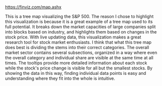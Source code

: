 https://finviz.com/map.ashx

This is a tree map visualizing the S&P 500. The reason I chose to highlight this visualization is because it is a great example of a tree map used to its full potential. It breaks down the market capacities of large companies
split into blocks based on industry, and highlights them based on changes in the stock price. With live updating data, this visualization makes a great research tool for stock market enthusiasts. I think that what this
tree map does best is dividing the stems into their correct categories. The overall market sector contains several subsections, organized in a way where even the overall category and individual share are visible at the same 
time at all times. The tooltips provide more detailed information about each stock while the stock's price change is visible for all but the smallest stocks. By showing the data in this way, finding individual data points is 
easy and understanding where they fit into the whole is intuitive.
